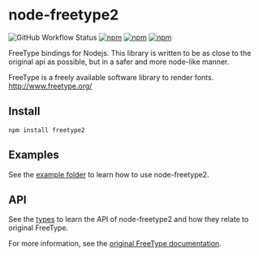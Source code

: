 # node-freetype2

![GitHub Workflow Status](https://img.shields.io/github/workflow/status/ericfreese/node-freetype2/Node%20CI)
[![npm](https://img.shields.io/npm/v/freetype2.svg)](https://www.npmjs.com/package/freetype2)
[![npm](https://img.shields.io/npm/dm/freetype2.svg)](https://www.npmjs.com/package/freetype2)
[![npm](https://img.shields.io/npm/l/freetype2.svg)](LICENSE)

FreeType bindings for Nodejs. This library is written to be as close to the original api as possible, but in a safer and more node-like manner.

FreeType is a freely available software library to render fonts. http://www.freetype.org/

## Install

`npm install freetype2`


## Examples
See the [example folder](https://github.com/ericfreese/node-freetype2/tree/master/example) to learn how to use node-freetype2.

## API
See the [types](https://github.com/ericfreese/node-freetype2/blob/master/module.d.ts) to learn the API of node-freetype2 and how they relate to original FreeType.

For more information, see the [original FreeType documentation](http://www.freetype.org/freetype2/docs/reference/ft2-index.html).
